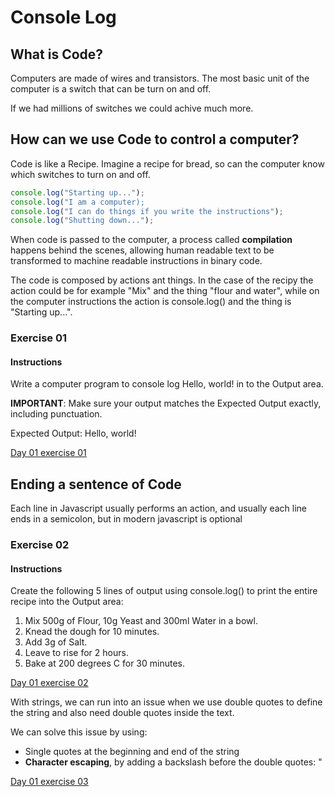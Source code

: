 # Console Log

## What is Code?

Computers are made of wires and transistors. The most basic unit of the computer is a switch that can be turn on and off.

If we had millions of switches we could achive much more.

## How can we use Code to control a computer?

Code is like a Recipe. Imagine a recipe for bread, so can the computer know which switches to turn on and off.

```javascript
console.log("Starting up...");
console.log("I am a computer);
console.log("I can do things if you write the instructions");
console.log("Shutting down...");
```

When code is passed to the computer, a process called **compilation** happens behind the scenes, allowing human readable text to be transformed to machine readable instructions in binary code.

The code is composed by actions ant things. In the case of the recipy the action could be for example "Mix" and the thing "flour and water", while on the computer instructions the action is console.log() and the thing is "Starting up...".

### Exercise 01

#### Instructions

Write a computer program to console log Hello, world! in to the Output area.

**IMPORTANT**: Make sure your output matches the Expected Output exactly, including punctuation.

Expected Output: Hello, world!

[Day 01 exercise 01](Day-01-exercise-01.js)

## Ending a sentence of Code

Each line in Javascript usually performs an action, and usually each line ends in a semicolon, but in modern javascript is optional

### Exercise 02

#### Instructions

Create the following 5 lines of output using console.log() to print the entire recipe into the Output area:

1. Mix 500g of Flour, 10g Yeast and 300ml Water in a bowl.
2. Knead the dough for 10 minutes.
3. Add 3g of Salt.
4. Leave to rise for 2 hours.
5. Bake at 200 degrees C for 30 minutes.

[Day 01 exercise 02](Day-01-exercise-02.js)

With strings, we can run into an issue when we use double quotes to define the string and also need double quotes inside the text.

We can solve this issue by using:

- Single quotes at the beginning and end of the string
- **Character escaping**, by adding a backslash before the double quotes: \"

[Day 01 exercise 03](Day-01-exercise-03.js)
